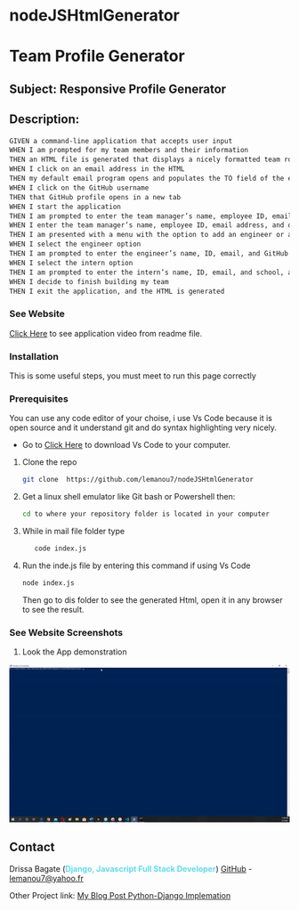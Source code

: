 # nodeJSHtmlGenerator


# Team Profile Generator

## Subject: Responsive Profile Generator

## Description:
```md
GIVEN a command-line application that accepts user input
WHEN I am prompted for my team members and their information
THEN an HTML file is generated that displays a nicely formatted team roster based on user input
WHEN I click on an email address in the HTML
THEN my default email program opens and populates the TO field of the email with the address
WHEN I click on the GitHub username
THEN that GitHub profile opens in a new tab
WHEN I start the application
THEN I am prompted to enter the team manager’s name, employee ID, email address, and office number
WHEN I enter the team manager’s name, employee ID, email address, and office number
THEN I am presented with a menu with the option to add an engineer or an intern or to finish building my team
WHEN I select the engineer option
THEN I am prompted to enter the engineer’s name, ID, email, and GitHub username, and I am taken back to the menu
WHEN I select the intern option
THEN I am prompted to enter the intern’s name, ID, email, and school, and I am taken back to the menu
WHEN I decide to finish building my team
THEN I exit the application, and the HTML is generated
```
### See Website
[Click Here](https://github.com/lemanou7/nodeJSHtmlGenerator) to see application video from readme file.


### Installation


<!-- GETTING STARTED -->

This is some useful steps, you must meet to run this page correctly 

### Prerequisites
You can use any code editor of your choise, i use Vs Code because it is open source and it understand git and do syntax highlighting very nicely.

* Go to
  [Click Here](https://code.visualstudio.com/download) to download Vs Code to your computer.
  
1. Clone the repo
   ```sh
   git clone  https://github.com/lemanou7/nodeJSHtmlGenerator
   ```
2. Get a linux shell emulator like Git bash or Powershell then:
    ```sh
    cd to where your repository folder is located in your computer
    ```
3. While in mail file folder type 

   ```sh
      code index.js
   ```

4. Run the inde.js file by entering this command if using Vs Code
   ```sh
   node index.js
   ```
   Then go to dis folder to see the generated Html, open it in any browser to see the result.



### See Website Screenshots

1. Look the App demonstration 

![App](./video/video-gif.gif)


<!-- CONTACT -->
## Contact

Drissa Bagate (<span style="color:#5ddcf0">**Django, Javascript Full Stack Developer**</span>) [GitHub](https://github.com/lemanou7) - lemanou7@yahoo.fr

Other Project link: [My Blog Post Python-Django Implemation](http://grandbuzz.herokuapp.com/)


